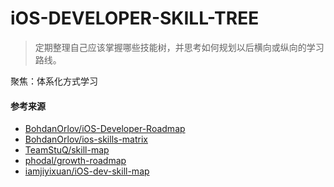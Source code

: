 # iOS-DEVELOPER-SKILL-TREE
> 定期整理自己应该掌握哪些技能树，并思考如何规划以后横向或纵向的学习路线。

聚焦：体系化方式学习

#### 参考来源
- [BohdanOrlov/iOS-Developer-Roadmap](https://github.com/BohdanOrlov/iOS-Developer-Roadmap)
- [BohdanOrlov/ios-skills-matrix](https://github.com/BohdanOrlov/ios-skills-matrix)
- [TeamStuQ/skill-map](https://github.com/TeamStuQ/skill-map)
- [phodal/growth-roadmap](https://github.com/phodal/growth-roadmap)
- [iamjiyixuan/iOS-dev-skill-map](https://github.com/iamjiyixuan/iOS-dev-skill-map)
